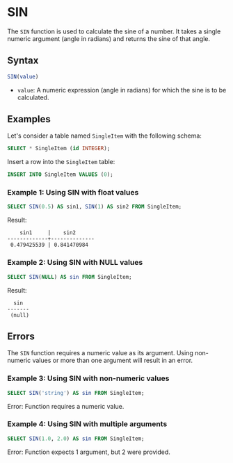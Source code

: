 # SIN

The `SIN` function is used to calculate the sine of a number. It takes a single numeric argument (angle in radians) and returns the sine of that angle.

## Syntax

```sql
SIN(value)
```

- `value`: A numeric expression (angle in radians) for which the sine is to be calculated.

## Examples

Let's consider a table named `SingleItem` with the following schema:

```sql
SELECT * SingleItem (id INTEGER);
```

Insert a row into the `SingleItem` table:

```sql
INSERT INTO SingleItem VALUES (0);
```

### Example 1: Using SIN with float values

```sql
SELECT SIN(0.5) AS sin1, SIN(1) AS sin2 FROM SingleItem;
```

Result:

```
    sin1     |    sin2
-------------+--------------
 0.479425539 | 0.841470984
```

### Example 2: Using SIN with NULL values

```sql
SELECT SIN(NULL) AS sin FROM SingleItem;
```

Result:

```
  sin
-------
 (null)
```

## Errors

The `SIN` function requires a numeric value as its argument. Using non-numeric values or more than one argument will result in an error.

### Example 3: Using SIN with non-numeric values

```sql
SELECT SIN('string') AS sin FROM SingleItem;
```

Error: Function requires a numeric value.

### Example 4: Using SIN with multiple arguments

```sql
SELECT SIN(1.0, 2.0) AS sin FROM SingleItem;
```

Error: Function expects 1 argument, but 2 were provided.